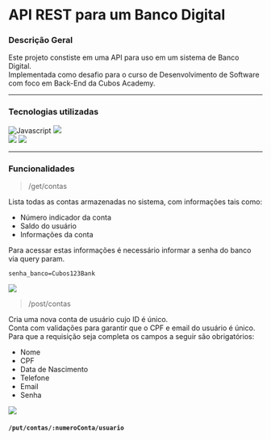 # API REST para um Banco Digital

### Descrição Geral
Este projeto constiste em uma API para uso em um sistema de Banco Digital. <br>
Implementada como desafio para o curso de Desenvolvimento de Software com foco em Back-End da Cubos Academy.

---
### Tecnologias utilizadas
![Javascript](https://img.shields.io/badge/JavaScript-323330?style=for-the-badge&logo=javascript&logoColor=F7DF1E)
![](https://img.shields.io/badge/Node%20js-339933?style=for-the-badge&logo=nodedotjs&logoColor=white) <br>
![](https://img.shields.io/badge/Express%20js-000000?style=for-the-badge&logo=express&logoColor=white)
![](https://img.shields.io/badge/Insomnia-5849be?style=for-the-badge&logo=Insomnia&logoColor=white)<br>

---
### Funcionalidades
>/get/contas <br>

Lista todas as contas armazenadas no sistema, com informações tais como:
* Número indicador da conta
* Saldo do usuário
* Informações da conta

Para acessar estas informações é necessário informar a senha do banco via query param.

```senha_banco=Cubos123Bank```

![](./imgs/listarContas.png)

>/post/contas

Cria uma nova conta de usuário cujo ID é único.<br>
Conta com validações para garantir que o CPF e email do usuário é único.<br>
Para que a requisição seja completa os campos a seguir são obrigatórios:
* Nome
* CPF
* Data de Nascimento
* Telefone
* Email
* Senha

![](imgs/cadastrarConta.png)

 #### `/put/contas/:numeroConta/usuario`

